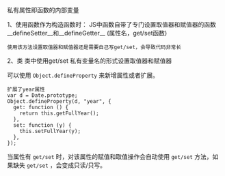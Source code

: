 私有属性即函数的内部变量

1、使用函数作为构造函数时：
	JS中函数自带了专门设置取值器和赋值器的函数__defineSetter__和__defineGetter__
	(属性名，get/set函数)

	使用该方法设置取值器和赋值器还是需要自己写get/set，会导致代码非常长

2、类
	类中使用get/set 私有变量名的形式设置取值器和赋值器

可以使用 `Object.defineProperty` 来新增属性或者扩展。
```
扩展了year属性
var d = Date.prototype;
Object.defineProperty(d, "year", {
  get: function () {
    return this.getFullYear();
  },
  set: function (y) {
    this.setFullYear(y);
  },
});
```

当属性有 `get/set` 时，对该属性的赋值和取值操作会自动使用 `get/set` 方法，如果缺失 `get/set` ，会变成只读/只写。